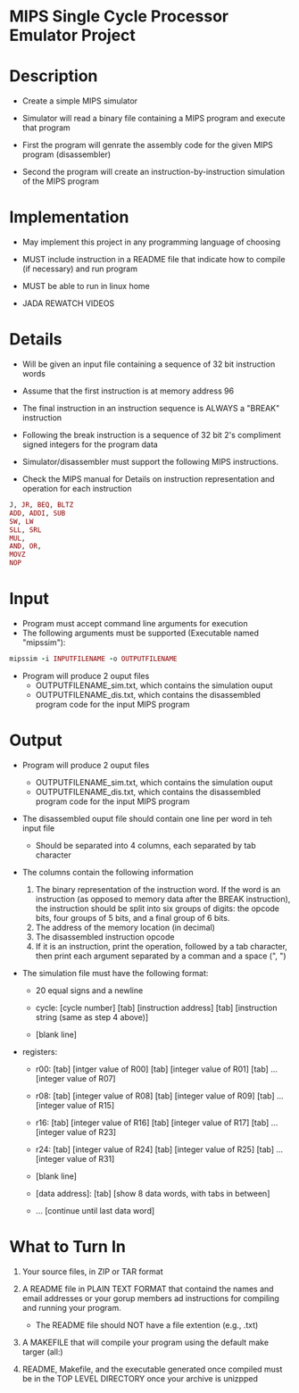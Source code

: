 MIPS Single Cycle Processor Emulator Project
===============================================


# Description

* Create a simple MIPS simulator
* Simulator will read a binary file containing a MIPS program and execute that program

* First the program will genrate the assembly code for the given MIPS program (disassembler)
* Second the program will create an instruction-by-instruction simulation of the MIPS program


# Implementation

* May implement this project in any programming language of choosing
* MUST include instruction in a README file that indicate how to compile (if necessary) and run program
* MUST be able to run in linux home

* JADA REWATCH VIDEOS


# Details

* Will be given an input file containing a sequence of 32 bit instruction words

* Assume that the first instruction is at memory address 96
* The final instruction in an instruction sequence is ALWAYS a "BREAK" instruction

* Following the break instruction is a sequence of 32 bit 2's compliment signed integers for the program data

* Simulator/disassembler must support the following MIPS instructions.
* Check the MIPS manual for Details on instruction representation and operation for each instruction

```ruby
J, JR, BEQ, BLTZ
ADD, ADDI, SUB
SW, LW
SLL, SRL
MUL,
AND, OR,
MOVZ
NOP
```


# Input

* Program must accept command line arguments for execution
* The following arguments must be supported (Executable named "mipssim"):

```ruby
mipssim -i INPUTFILENAME -o OUTPUTFILENAME
```

* Program will produce 2 ouput files
    * OUTPUTFILENAME_sim.txt, which contains the simulation ouput
    * OUTPUTFILENAME_dis.txt, which contains the disassembled program code for the input MIPS program


# Output

* Program will produce 2 ouput files
    * OUTPUTFILENAME_sim.txt, which contains the simulation ouput
    * OUTPUTFILENAME_dis.txt, which contains the disassembled program code for the input MIPS program

* The disassembled ouput file should contain one line per word in teh input file
    * Should be separated into 4 columns, each separated by tab character

* The columns contain the following information
    1. The binary representation of the instruction word. If the word is an instruction (as opposed to memory data after the BREAK instruction), the instruction should be split into six groups of digits: the opcode bits, four groups of 5 bits, and a final group of 6 bits.
    2. The address of the memory location (in decimal)
    3. The disassembled instruction opcode
    4. If it is an instruction, print the operation, followed by a tab character, then print each argument separated by a comman and a space (", ")

* The simulation file must have the following format:
    * 20 equal signs and a newline

    * cycle: [cycle number] [tab] [instruction address] [tab] [instruction string (same as step 4 above)]

    * [blank line]

* registers:
    * r00: [tab] [intger value of R00] [tab] [integer value of R01] [tab] ... [integer value of R07]

    * r08: [tab] [integer value of R08] [tab] [integer value of R09] [tab] ... [integer value of R15]

    * r16: [tab] [integer value of R16] [tab] [integer value of R17] [tab] ... [integer value of R23]

    * r24: [tab] [integer value of R24] [tab] [integer value of R25] [tab] ... [integer value of R31]

    * [blank line]

    * [data address]: [tab] [show 8 data words, with tabs in between]

    * ... [continue until last data word]


# What to Turn In
1. Your source files, in ZIP or TAR format
2. A README file in PLAIN TEXT FORMAT that containd the names and email addresses or your gorup members ad instructions for compiling and running your program.
    * The README file should NOT have a file extention (e.g., .txt)

3. A MAKEFILE that will compile your program using the default make targer (all:)
4. README, Makefile, and the executable generated once compiled must be in the TOP LEVEL DIRECTORY once your archive is unizpped